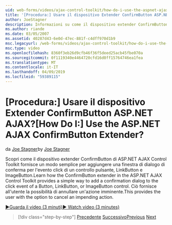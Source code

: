 ```yaml
---
uid: web-forms/videos/ajax-control-toolkit/how-do-i-use-the-aspnet-ajax-confirmbutton-extender
title: '[Procedura:] Usare il dispositivo Extender ConfirmButton ASP.NET AJAX? | Microsoft Docs'
author: JoeStagner
description: Informazioni su come il dispositivo extender ConfirmButton di ASP.NET AJAX Control Toolkit fornisce un modo semplice per aggiungere una finestra di dialogo di conferma per l'evento click di un pulsante, "l"....
ms.author: riande
ms.date: 03/05/2007
ms.assetid: 40287d43-6e0d-47ec-881f-c4dff970d1b9
msc.legacyurl: /web-forms/videos/ajax-control-toolkit/how-do-i-use-the-aspnet-ajax-confirmbutton-extender
msc.type: video
ms.openlocfilehash: 8360f3eb26d9cfb46f36f5deed25acb45fbe070a
ms.sourcegitcommit: 0f1119340e4464720cfd16d0ff15764746ea1fea
ms.translationtype: MT
ms.contentlocale: it-IT
ms.lasthandoff: 04/09/2019
ms.locfileid: "59389115"
---
```

# <a name="how-do-i-use-the-aspnet-ajax-confirmbutton-extender"></a><span data-ttu-id="3b325-104">[Procedura:] Usare il dispositivo Extender ConfirmButton ASP.NET AJAX?</span><span class="sxs-lookup"><span data-stu-id="3b325-104">[How Do I:] Use the ASP.NET AJAX ConfirmButton Extender?</span></span>

<span data-ttu-id="3b325-105">da [Joe Stagner](https://github.com/JoeStagner)</span><span class="sxs-lookup"><span data-stu-id="3b325-105">by [Joe Stagner](https://github.com/JoeStagner)</span></span>

<span data-ttu-id="3b325-106">Scopri come il dispositivo extender ConfirmButton di ASP.NET AJAX Control Toolkit fornisce un modo semplice per aggiungere una finestra di dialogo di conferma per l'evento click di un controllo pulsante, LinkButton e ImageButton.</span><span class="sxs-lookup"><span data-stu-id="3b325-106">Learn how the ConfirmButton extender in the ASP.NET AJAX Control Toolkit provides a simple way to add a confirmation dialog to the click event of a Button, LinkButton, or ImageButton control.</span></span> <span data-ttu-id="3b325-107">Ciò fornisce all'utente la possibilità di annullare un'azione imminente.</span><span class="sxs-lookup"><span data-stu-id="3b325-107">This provides the user with the option to cancel an impending action.</span></span>

[<span data-ttu-id="3b325-108">&#9654;Guarda il video (3 minuti)</span><span class="sxs-lookup"><span data-stu-id="3b325-108">&#9654; Watch video (3 minutes)</span></span>](https://channel9.msdn.com/Blogs/ASP-NET-Site-Videos/how-do-i-use-the-aspnet-ajax-confirmbutton-extender)

> [!div class="step-by-step"]
> <span data-ttu-id="3b325-109">[Precedente](how-do-i-get-started-with-the-aspnet-ajax-animation-extender-control.md)
> [Successivo](how-do-i-use-the-aspnet-ajax-slider-control.md)</span><span class="sxs-lookup"><span data-stu-id="3b325-109">[Previous](how-do-i-get-started-with-the-aspnet-ajax-animation-extender-control.md)
[Next](how-do-i-use-the-aspnet-ajax-slider-control.md)</span></span>

